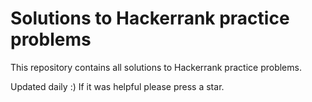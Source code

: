 # Solutions to Hackerrank practice problems
This repository contains all solutions to Hackerrank practice problems.

Updated daily :) If it was helpful please press a star.
